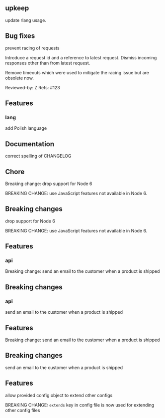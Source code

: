 <!-- NEWS.md is maintained by https://cynkra.github.io/fledge, do not edit -->


## upkeep

update rlang usage.



## Bug fixes

prevent racing of requests

Introduce a request id and a reference to latest request. Dismiss
incoming responses other than from latest request.

Remove timeouts which were used to mitigate the racing issue but are
obsolete now.

Reviewed-by: Z
Refs: #123


## Features

### lang

add Polish language



## Documentation

correct spelling of CHANGELOG



## Chore

Breaking change: drop support for Node 6

BREAKING CHANGE: use JavaScript features not available in Node 6.


## Breaking changes

drop support for Node 6

BREAKING CHANGE: use JavaScript features not available in Node 6.


## Features

### api

Breaking change: send an email to the customer when a product is shipped


## Breaking changes

### api

send an email to the customer when a product is shipped


## Features

Breaking change: send an email to the customer when a product is shipped


## Breaking changes

send an email to the customer when a product is shipped


## Features

allow provided config object to extend other configs

  BREAKING CHANGE: `extends` key in config file is now used for extending other config files




